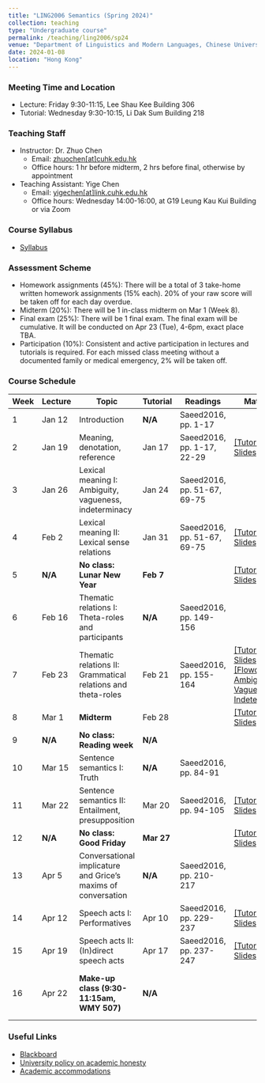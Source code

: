 ```yaml
---
title: "LING2006 Semantics (Spring 2024)"
collection: teaching
type: "Undergraduate course"
permalink: /teaching/ling2006/sp24
venue: "Department of Linguistics and Modern Languages, Chinese University of Hong Kong"
date: 2024-01-08
location: "Hong Kong"
---
```


### Meeting Time and Location
* Lecture: Friday 9:30-11:15, Lee Shau Kee Building 306
* Tutorial: Wednesday 9:30-10:15, Li Dak Sum Building 218

### Teaching Staff 
* Instructor: Dr. Zhuo Chen
  * Email: [zhuochen\[at\]cuhk.edu.hk](mailto:zhuochen@cuhk.edu.hk) 
  * Office hours: 1 hr before midterm, 2 hrs before final, otherwise by appointment 
* Teaching Assistant: Yige Chen
  * Email: [yigechen\[at\]link.cuhk.edu.hk](mailto:yigechen@link.cuhk.edu.hk) 
  * Office hours: Wednesday 14:00-16:00, at G19 Leung Kau Kui Building or via Zoom

### Course Syllabus 
* [Syllabus](https://raw.githubusercontent.com/lukeyigechen/lukeyigechen.github.io/master/files/sp24/Ling2006_Semantics_outline_2nd%20term%20of%2023-24.pdf)

### Assessment Scheme
* Homework assignments (45%): There will be a total of 3 take-home written homework assignments (15% each). 20% of your raw score will be taken off for each day overdue.
* Midterm (20%): There will be 1 in-class midterm on Mar 1 (Week 8).
* Final exam (25%): There will be 1 final exam. The final exam will be cumulative. It will be conducted on Apr 23 (Tue), 4-6pm, exact place TBA.
* Participation (10%): Consistent and active participation in lectures and tutorials is required. For each missed class meeting without a documented family or medical emergency, 2% will be taken off.

### Course Schedule

| **Week** | **Lecture** | **Topic** | **Tutorial** | **Readings** | **Materials** | **Events** |
|----------|----------|-----------|--------------|--------------|---------------|------------|
| 1 | Jan 12 | Introduction | **N/A** | Saeed2016, pp. 1-17 |  |  |
| 2 | Jan 19 | Meaning, denotation, reference | Jan 17 | Saeed2016, pp. 1-17, 22-29 | [\[Tutorial Slides\]](https://raw.githubusercontent.com/lukeyigechen/lukeyigechen.github.io/master/files/sp24/ling2006_sp24_w2_tut_s.pdf) |  |
| 3 | Jan 26 | Lexical meaning I: Ambiguity, vagueness, indeterminacy | Jan 24 | Saeed2016, pp. 51-67, 69-75 |  |  |
| 4 | Feb 2 | Lexical meaning II: Lexical sense relations | Jan 31 | Saeed2016, pp. 51-67, 69-75 | [\[Tutorial Slides\]](https://raw.githubusercontent.com/lukeyigechen/lukeyigechen.github.io/master/files/sp24/ling2006_sp24_w4_tut_s.pdf) |  |
| 5 | **N/A** | **No class: Lunar New Year** | **Feb 7** |  | [\[Tutorial Slides\]](https://raw.githubusercontent.com/lukeyigechen/lukeyigechen.github.io/master/files/sp24/ling2006_sp24_w5_tut_s.pdf) |  |
| 6 | Feb 16 | Thematic relations I: Theta-roles and participants | **N/A** | Saeed2016, pp. 149-156 |  |  |
| 7 | Feb 23 | Thematic relations II: Grammatical relations and theta-roles | Feb 21 | Saeed2016, pp. 155-164 | [\[Tutorial Slides\]](https://raw.githubusercontent.com/lukeyigechen/lukeyigechen.github.io/master/files/sp24/ling2006_sp24_w7_tut_s.pdf) [\[Flowchart for Ambiguity, Vagueness & Indeterminacy\]](https://raw.githubusercontent.com/lukeyigechen/lukeyigechen.github.io/master/files/sp24/ling2006-ambiguity-vagueness-indeterminacy-flowchart.pdf) | **HW1 due 11:59pm, Feb 24** |
| 8 | Mar 1 | **Midterm** | Feb 28 |  | [\[Tutorial Slides\]](https://raw.githubusercontent.com/lukeyigechen/lukeyigechen.github.io/master/files/sp24/ling2006_sp24_w8_tut_s.pdf) | **Midterm: In class** |
| 9 | **N/A** | **No class: Reading week** | **N/A** |  |  |  |
| 10 | Mar 15 | Sentence semantics I: Truth | **N/A** | Saeed2016, pp. 84-91 |  |  |
| 11 | Mar 22 | Sentence semantics II: Entailment, presupposition | Mar 20 | Saeed2016, pp. 94-105 | [\[Tutorial Slides\]](https://raw.githubusercontent.com/lukeyigechen/lukeyigechen.github.io/master/files/sp24/ling2006_sp24_w11_tut_s.pdf) |  |
| 12 | **N/A** | **No class: Good Friday** | **Mar 27** |  | [\[Tutorial Slides\]](https://raw.githubusercontent.com/lukeyigechen/lukeyigechen.github.io/master/files/sp24/ling2006_sp24_w12_tut_s.pdf) |  |
| 13 | Apr 5 | Conversational implicature and Grice’s maxims of conversation | **N/A** | Saeed2016, pp. 210-217 |  | **HW2 due 11:59pm, Apr 3** |
| 14 | Apr 12 | Speech acts I: Performatives | Apr 10 | Saeed2016, pp. 229-237 | [\[Tutorial Slides\]](https://raw.githubusercontent.com/lukeyigechen/lukeyigechen.github.io/master/files/sp24/ling2006_sp24_w14_tut_s.pdf) |  |
| 15 | Apr 19 | Speech acts II: (In)direct speech acts | Apr 17 | Saeed2016, pp. 237-247 | [\[Tutorial Slides\]](https://raw.githubusercontent.com/lukeyigechen/lukeyigechen.github.io/master/files/sp24/ling2006_sp24_w15_tut_s.pdf) | **HW3 due 11:59pm, Apr 17** |
| 16 | Apr 22 | **Make-up class (9:30-11:15am, WMY 507)** | **N/A** |  |  | **Final exam: Apr 23 4-6pm, YIA LT6** |

### Useful Links
* [Blackboard](https://blackboard.cuhk.edu.hk/ultra/courses/_187695_1/cl/outline)
* [University policy on academic honesty](https://www.cuhk.edu.hk/policy/academichonesty/)
* [Academic accommodations](https://www2.osa.cuhk.edu.hk/sens/en-GB/)
